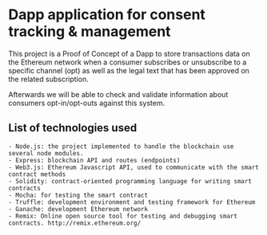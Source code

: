 # Dapp application for consent tracking &amp; management
This project is a Proof of Concept of a Dapp to store transactions data on the Ethereum network when a consumer subscribes or unsubscribe to a specific channel (opt) as well as the legal text that has been approved on the related subscription.

Afterwards we will be able to check and validate information about consumers opt-in/opt-outs against this system.

## List of technologies used
    - Node.js: the project implemented to handle the blockchain use several node modules.
    - Express: blockchain API and routes (endpoints)
    - Web3.js: Ethereum Javascript API, used to communicate with the smart contract methods
    - Solidity: contract-oriented programming language for writing smart contracts
    - Mocha: for testing the smart contract
    - Truffle: development environment and testing framework for Ethereum
    - Ganache: development Ethereum network
    - Remix: Online open source tool for testing and debugging smart contracts. http://remix.ethereum.org/
